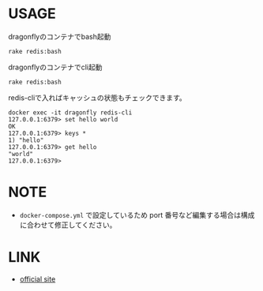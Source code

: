 # USAGE
dragonflyのコンテナでbash起動
```
rake redis:bash
```

dragonflyのコンテナでcli起動
```
rake redis:bash
```

redis-cliで入ればキャッシュの状態もチェックできます。
```
docker exec -it dragonfly redis-cli
127.0.0.1:6379> set hello world
OK
127.0.0.1:6379> keys *
1) "hello"
127.0.0.1:6379> get hello
"world"
127.0.0.1:6379>
```

# NOTE
- `docker-compose.yml` で設定しているため port 番号など編集する場合は構成に合わせて修正してください。

# LINK
- [official site](https://dragonflydb.io)
